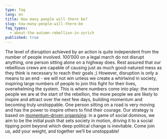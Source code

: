 ```yaml
---
type: faq
lang: en
title: How many people will there be?
slug: how-many-people-will-there-be
faq_types:
  - about-the-autumn-rebellion-in-zurich
published: true
---
```

The level of disruption achieved by an action is quite independent from the number of people involved. 100’000 on a legal march do not disrupt anything, one person sitting alone on a highway does. Rest assured that our rebellious crews are capable of causing just as much good-natured mess as they think is necessary to reach their goals ;) However, disruption is only a means to an end - we will not win unless we create a whirlwind in society, inspiring large numbers of people to join this fight for their lives, overwhelming the system. This is where numbers come into play: the more people we are at the start of the rebellion, the more people we are likely to inspire and attract over the next few days, building momentum and becoming truly unstoppable. One person sitting on a road is very moving and has the power to inspire others to find their courage. Our strategy is based on [momentum-driven organising](https://by2020weriseup.net/assets/presentations/Presentation-momentum-driven-organising-EN.pdf): in a game of social dominos, we aim to be the initial push that sets society in motion, driving it to a social tipping point beyond which deep political change is inevitable. Come join us, add your weight, and together we’ll be unstoppable!
